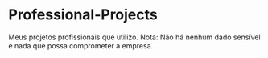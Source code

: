 # Professional-Projects
 Meus projetos profissionais que utilizo.
 Nota: Não há nenhum dado sensível e nada que possa comprometer a empresa.